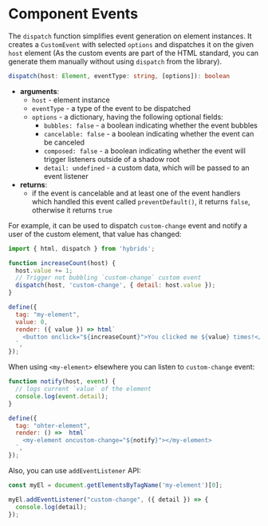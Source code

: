 # Component Events

The `dispatch` function simplifies event generation on element instances. It creates a `CustomEvent` with selected `options` and dispatches it on the given `host` element (As the custom events are part of the HTML standard, you can generate them manually without using `dispatch` from the library).

```typescript
dispatch(host: Element, eventType: string, [options]): boolean
```

* **arguments**:
  * `host` - element instance
  * `eventType` - a type of the event to be dispatched
  * `options` - a dictionary, having the following optional fields:
    * `bubbles: false` - a boolean indicating whether the event bubbles
    * `cancelable: false` - a boolean indicating whether the event can be canceled
    * `composed: false` - a boolean indicating whether the event will trigger listeners outside of a shadow root
    * `detail: undefined` - a custom data, which will be passed to an event listener
* **returns**:
  * if the event is cancelable and at least one of the event handlers which handled this event called `preventDefault()`, it returns `false`, otherwise it returns `true`

For example, it can be used to dispatch `custom-change` event and notify a user of the custom element, that value has changed:

```javascript
import { html, dispatch } from 'hybrids';

function increaseCount(host) {
  host.value += 1;
  // Trigger not bubbling `custom-change` custom event
  dispatch(host, 'custom-change', { detail: host.value });
}

define({
  tag: "my-element",
  value: 0,
  render: ({ value }) => html`
    <button onclick="${increaseCount}">You clicked me ${value} times!</button>
  `,
});
```

When using `<my-element>` elsewhere you can listen to `custom-change` event:

```javascript
function notify(host, event) {
  // logs current `value` of the element
  console.log(event.detail);
}

define({
  tag: "ohter-element",
  render: () =>  html`
    <my-element oncustom-change="${notify}"></my-element>
  `,
});
```

Also, you can use `addEventListener` API:

```javascript
const myEl = document.getElementsByTagName('my-element')[0];

myEl.addEventListener("custom-change", ({ detail }) => {
  console.log(detail);
});
```
